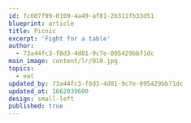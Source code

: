 ```yaml
---
id: fc607f99-0109-4a49-af81-2b311fb33d51
blueprint: article
title: Picnic
excerpt: 'Fight for a table'
author:
  - 73a44fc3-f8d3-4d01-9c7e-095429bb71dc
main_image: content/lr/010.jpg
topics:
  - eat
updated_by: 73a44fc3-f8d3-4d01-9c7e-095429bb71dc
updated_at: 1662039600
design: small-left
published: true
---
```

